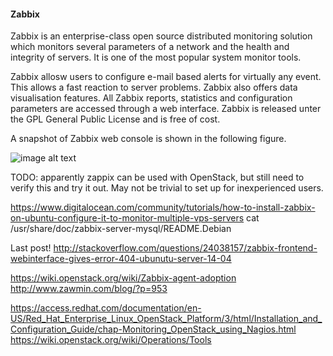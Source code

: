 #### Zabbix

Zabbix is an enterprise-class open source distributed monitoring solution which monitors several parameters of a network and the health and integrity of servers. It is one of the most popular system monitor tools.

Zabbix allosw users to configure e-mail based alerts for virtually any event. This allows a fast reaction to server problems. Zabbix also offers data visualisation features. All Zabbix reports, statistics and configuration parameters are accessed through a web interface. Zabbix is released unter the GPL General Public License and is free of cost. 

A snapshot of Zabbix web console is shown in the following figure.

![image alt text](images/zabbix.jpg)

TODO: apparently zappix can be used with OpenStack, but still need to verify this and try it out. May not be trivial to set up for inexperienced users. 


https://www.digitalocean.com/community/tutorials/how-to-install-zabbix-on-ubuntu-configure-it-to-monitor-multiple-vps-servers
cat /usr/share/doc/zabbix-server-mysql/README.Debian

Last post!
http://stackoverflow.com/questions/24038157/zabbix-frontend-webinterface-gives-error-404-ubunutu-server-14-04


https://wiki.openstack.org/wiki/Zabbix-agent-adoption
http://www.zawmin.com/blog/?p=953

https://access.redhat.com/documentation/en-US/Red_Hat_Enterprise_Linux_OpenStack_Platform/3/html/Installation_and_Configuration_Guide/chap-Monitoring_OpenStack_using_Nagios.html
https://wiki.openstack.org/wiki/Operations/Tools

